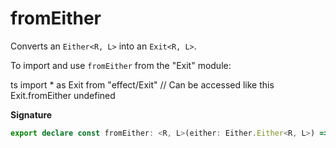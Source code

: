 # fromEither

Converts an `Either<R, L>` into an `Exit<R, L>`.

To import and use `fromEither` from the "Exit" module:

ts
import \* as Exit from "effect/Exit"
// Can be accessed like this
Exit.fromEither
undefined

**Signature**

```ts
export declare const fromEither: <R, L>(either: Either.Either<R, L>) => Exit<R, L>
```
